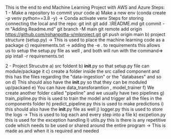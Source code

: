 This is the end to end Machine Learning Project with AWS and Azure
Steps:
1 - Make a repository to commit your code
    a) Make a new env (conda create -p venv python==3.8 -y) -> Conda activate venv
    Steps for storing connecting the local and the repo:
        git init
        git add .\README.md
        git commit -m "Adding Readme.md"
        git branch -M  main
        git remote add origin https://github.com/rohanpotta-v/mlproject.git
        git push origin main
    b) project structure (setup.py) -> This is used to place the machine learning code as a package
    c) requirements.txt -> adding the -e . to requirements this allows us to setup the setup.py file as well , and both will run with the command=>
            pip intall -r requirements.txt

2 - Project Strucutre
    a) src foldent 
    b) __init__.py so that setup.py file can module/package it
        c) create a folder inside the src called component and this has the files regarding the "data-ingestion" or the "databases" and so on
        d) This should also have the __init__.py so that they can be moduled up/packaed
        e) You can have data_transforamtion , model_trainer
    f) We create another folder called "pipeline" and we usually have two pipelines
        g) train_pipline.py this is used to train the model and trigger all the files in the components folder
        h) predict_pipeline.py this is used to make predictions
        i) this should also have the __init__.py file as well
    j) logger.py this is used to store the logs -> This is used to log each and every step into a file 
    k) excpetion.py this is used for the exception handling
    l) utils.py this is there is any repetitive code which needs to be used or shared around the entire program -> This is made as and when it is required and needed
